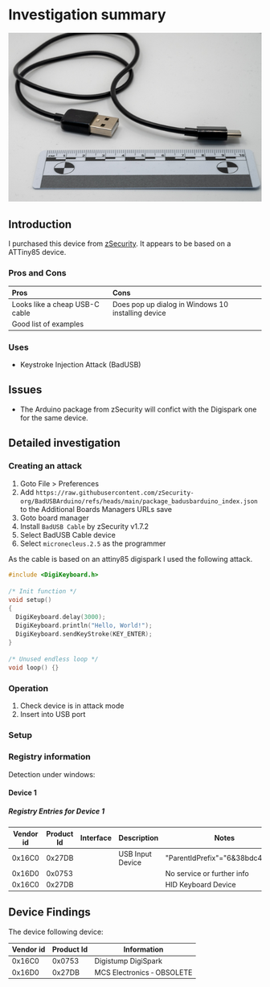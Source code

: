 # Investigation summary

![zSecurity Bad Usb Cable](./img/Overview.jpg)

## Introduction

I purchased this device from [zSecurity](https://zsecurity.org/product/badusb-c-keystroke-injection-cable/). It appears to be based on a ATTiny85 device. 

### Pros and Cons

| Pros                           | Cons                                               |
| :----------------------------- | :------------------------------------------------- |
| Looks like a cheap USB-C cable | Does pop up dialog in Windows 10 installing device |
| Good list of examples          |                                                    |

### Uses

* Keystroke Injection Attack (BadUSB)

## Issues

* The Arduino package from zSecurity will confict with the Digispark one for the same device.

## Detailed investigation

### Creating an attack

1. Goto File > Preferences
2. Add `https://raw.githubusercontent.com/zSecurity-org/BadUSBArduino/refs/heads/main/package_badusbarduino_index.json` to the Additional Boards Managers URLs save
3. Goto board manager
4. Install `BadUSB Cable` by zSecurity v1.7.2
5. Select BadUSB Cable device
6. Select `micronecleus.2.5` as the programmer

As the cable is based on an attiny85 digispark I used the following attack.

```C
#include <DigiKeyboard.h>

/* Init function */
void setup()
{
  DigiKeyboard.delay(3000);
  DigiKeyboard.println("Hello, World!");
  DigiKeyboard.sendKeyStroke(KEY_ENTER); 
}

/* Unused endless loop */
void loop() {}
```

### Operation

1. Check device is in attack mode
2. Insert into USB port

### Setup

### Registry information

Detection under windows:

#### Device 1

##### Registry Entries for Device 1

| Vendor id | Product Id | Interface | Description      | Notes                           | Keys                                                                                 |
| --------- | ---------- | --------- | ---------------- | ------------------------------- | ------------------------------------------------------------------------------------ |
| 0x16C0    | 0x27DB     |           | USB Input Device | "ParentIdPrefix"="6&38bdc472&0" | HKEY_LOCAL_MACHINE\System\ControlSet001\Enum\USB\VID_16C0&PID_27DB\5&1d69338f&0&1    |
| 0x16D0    | 0x0753     |           |                  | No service or further info      | HKEY_LOCAL_MACHINE\System\ControlSet001\Enum\USB\VID_16D0&PID_0753\5&1d69338f&0&1    |
| 0x16C0    | 0x27DB     |           |                  | HID Keyboard Device             | HKEY_LOCAL_MACHINE\System\ControlSet001\Enum\HID\VID_16C0&PID_27DB\6&38bdc472&0&0000 |

## Device Findings

The device following device:

| Vendor id | Product Id | Information                |
| --------- | ---------- | -------------------------- |
| 0x16C0    | 0x0753     | Digistump DigiSpark        |
| 0x16D0    | 0x27DB     | MCS Electronics ‐ OBSOLETE |
